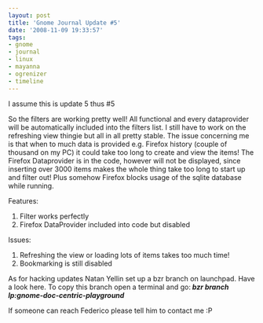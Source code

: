 ```yaml
---
layout: post
title: 'Gnome Journal Update #5'
date: '2008-11-09 19:33:57'
tags:
- gnome
- journal
- linux
- mayanna
- ogrenizer
- timeline
---
```


I assume this is update 5 thus #5

So the filters are working pretty well! All functional and every dataprovider will be automatically included into the filters list. I still have to work on the refreshing view thingie but all in all pretty stable. The issue concerning me is that when to much data is provided e.g. Firefox history (couple of thousand on my PC) it could take too long to create and view the items! The Firefox Dataprovider is in the code, however will not be displayed, since inserting over 3000 items makes the whole thing take too long to start up and filter out! Plus somehow Firefox blocks usage of the sqlite database while running.

Features:
<ol>
	<li> Filter works perfectly</li>
	<li>Firefox DataProvider included into code but disabled</li>
</ol>
Issues:
<ol>
	<li> Refreshing the view or loading lots of items takes too much time!</li>
	<li>Bookmarking is still disabled</li>
</ol>
As for hacking updates Natan Yellin set up a bzr branch on launchpad. Have a look here. To copy this branch open a terminal and go:<strong><em> bzr branch lp:gnome-doc-centric-playground</em></strong>

If someone can reach Federico please tell him to contact me :P